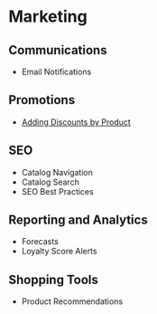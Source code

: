 # Marketing

## Communications

* Email Notifications

## Promotions

* [Adding Discounts by Product](./promotions/adding-discounts-by-product/README.md)

## SEO

* Catalog Navigation
* Catalog Search
* SEO Best Practices

## Reporting and Analytics

* Forecasts
* Loyalty Score Alerts

## Shopping Tools

* Product Recommendations
